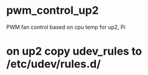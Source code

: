 # pwm_control_up2
PWM fan control based on cpu temp for up2, Pi

# on up2 copy udev_rules to /etc/udev/rules.d/
